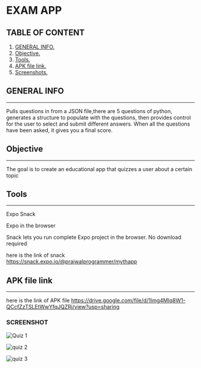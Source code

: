 # EXAM APP
## TABLE OF CONTENT
1. [GENERAL INFO. ](#GENERAL_INFO)
2. [Objective. ](#Objective)
3. [Tools. ](#Tools)
4. [APK file link. ](#APK-file)
5. [Screenshots. ](#Screenshots)
<a name="GENERAL_INFO"></a>
## GENERAL INFO
***
Pulls questions in from a JSON file,there are 5 questions of python, generates a structure to populate with the questions,
then provides control for the user to select and submit different answers. When all the questions have been asked, it gives you a final score.

<a name="Objective"></a>
## Objective
***
The goal is to create an educational app that quizzes a user about a certain topic 

<a name="Tools"></a>
## Tools
***
Expo Snack

Expo in the browser

Snack lets you run complete Expo project in the browser. No download required

here is the link of snack
https://snack.expo.io/@prajwalprogrammer/mythapp

<a name="APK-file"></a>
## APK file link
***
here is the link of APK file
https://drive.google.com/file/d/1Img4MIq8W1-QCcfZzTSLEtWwYfqJQZRj/view?usp=sharing

<a name="Screenshots"></a>
### SCREENSHOT

![Quiz 1](https://user-images.githubusercontent.com/76836929/116201782-8331bb80-a757-11eb-90be-19656502ff70.jpeg)

![quiz 2](https://user-images.githubusercontent.com/76836929/116201794-86c54280-a757-11eb-8fdc-0ce3d94f1160.jpeg)

![quiz 3](https://user-images.githubusercontent.com/76836929/116201831-8fb61400-a757-11eb-92c0-c6cb4abb1a05.jpeg)

